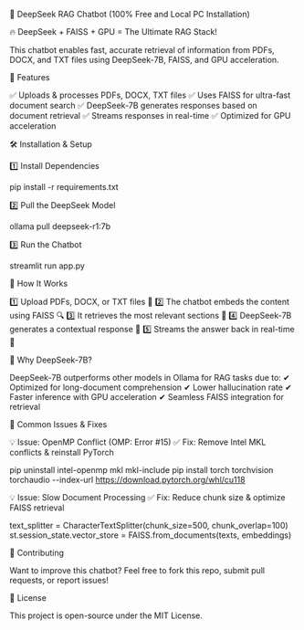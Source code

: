 🚀 DeepSeek RAG Chatbot (100% Free and Local PC Installation)

🔥 DeepSeek + FAISS + GPU = The Ultimate RAG Stack!

This chatbot enables fast, accurate retrieval of information from PDFs, DOCX, and TXT files using DeepSeek-7B, FAISS, and GPU acceleration.

🔹 Features

✅ Uploads & processes PDFs, DOCX, TXT files
✅ Uses FAISS for ultra-fast document search
✅ DeepSeek-7B generates responses based on document retrieval
✅ Streams responses in real-time
✅ Optimized for GPU acceleration

🛠️ Installation & Setup

1️⃣ Install Dependencies

pip install -r requirements.txt

2️⃣ Pull the DeepSeek Model

ollama pull deepseek-r1:7b

3️⃣ Run the Chatbot

streamlit run app.py

📌 How It Works

1️⃣ Upload PDFs, DOCX, or TXT files 📂
2️⃣ The chatbot embeds the content using FAISS 🔍
3️⃣ It retrieves the most relevant sections 📝
4️⃣ DeepSeek-7B generates a contextual response 💬
5️⃣ Streams the answer back in real-time 🚀

🔹 Why DeepSeek-7B?

DeepSeek-7B outperforms other models in Ollama for RAG tasks due to:
✔ Optimized for long-document comprehension
✔ Lower hallucination rate
✔ Faster inference with GPU acceleration
✔ Seamless FAISS integration for retrieval




📌 Common Issues & Fixes

💡 Issue: OpenMP Conflict (OMP: Error #15)
✅ Fix: Remove Intel MKL conflicts & reinstall PyTorch

pip uninstall intel-openmp mkl mkl-include
pip install torch torchvision torchaudio --index-url https://download.pytorch.org/whl/cu118

💡 Issue: Slow Document Processing
✅ Fix: Reduce chunk size & optimize FAISS retrieval

text_splitter = CharacterTextSplitter(chunk_size=500, chunk_overlap=100)
st.session_state.vector_store = FAISS.from_documents(texts, embeddings)

📌 Contributing

Want to improve this chatbot? Feel free to fork this repo, submit pull requests, or report issues!

📌 License

This project is open-source under the MIT License.
